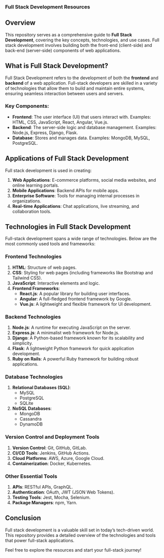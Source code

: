 ### Full Stack Development Resources

## Overview
This repository serves as a comprehensive guide to **Full Stack Development**, covering the key concepts, technologies, and use cases. Full stack development involves building both the front-end (client-side) and back-end (server-side) components of web applications.

## What is Full Stack Development?
Full Stack Development refers to the development of both the **frontend** and **backend** of a web application. Full-stack developers are skilled in a variety of technologies that allow them to build and maintain entire systems, ensuring seamless interaction between users and servers.

### Key Components:
- **Frontend**: The user interface (UI) that users interact with. Examples: HTML, CSS, JavaScript, React, Angular, Vue.js.
- **Backend**: The server-side logic and database management. Examples: Node.js, Express, Django, Flask.
- **Database**: Stores and manages data. Examples: MongoDB, MySQL, PostgreSQL.

## Applications of Full Stack Development
Full stack development is used in creating:
1. **Web Applications**: E-commerce platforms, social media websites, and online learning portals.
2. **Mobile Applications**: Backend APIs for mobile apps.
3. **Enterprise Software**: Tools for managing internal processes in organizations.
4. **Real-time Applications**: Chat applications, live streaming, and collaboration tools.

## Technologies in Full Stack Development
Full-stack development spans a wide range of technologies. Below are the most commonly used tools and frameworks:

### Frontend Technologies
1. **HTML**: Structure of web pages.
2. **CSS**: Styling for web pages (including frameworks like Bootstrap and Tailwind CSS).
3. **JavaScript**: Interactive elements and logic.
4. **Frontend Frameworks**:  
   - **React.js**: A popular library for building user interfaces.  
   - **Angular**: A full-fledged frontend framework by Google.  
   - **Vue.js**: A lightweight and flexible framework for UI development.

### Backend Technologies
1. **Node.js**: A runtime for executing JavaScript on the server.
2. **Express.js**: A minimalist web framework for Node.js.
3. **Django**: A Python-based framework known for its scalability and simplicity.
4. **Flask**: A lightweight Python framework for quick application development.
5. **Ruby on Rails**: A powerful Ruby framework for building robust applications.

### Database Technologies
1. **Relational Databases (SQL)**:  
   - MySQL  
   - PostgreSQL  
   - SQLite  
2. **NoSQL Databases**:  
   - MongoDB  
   - Cassandra  
   - DynamoDB  

### Version Control and Deployment Tools
1. **Version Control**: Git, GitHub, GitLab.
2. **CI/CD Tools**: Jenkins, GitHub Actions.
3. **Cloud Platforms**: AWS, Azure, Google Cloud.
4. **Containerization**: Docker, Kubernetes.

### Other Essential Tools
1. **APIs**: RESTful APIs, GraphQL.
2. **Authentication**: OAuth, JWT (JSON Web Tokens).
3. **Testing Tools**: Jest, Mocha, Selenium.
4. **Package Managers**: npm, Yarn.

## Conclusion
Full stack development is a valuable skill set in today’s tech-driven world. This repository provides a detailed overview of the technologies and tools that power full-stack applications.

Feel free to explore the resources and start your full-stack journey!   

